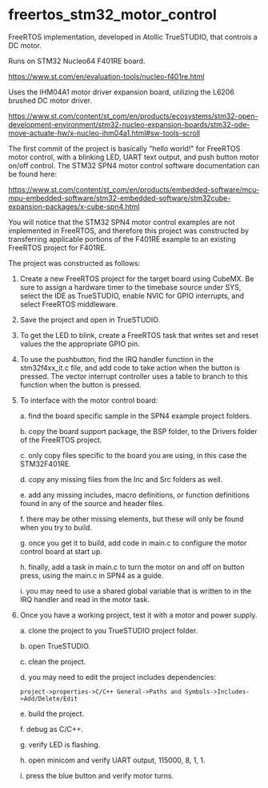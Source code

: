 ﻿# freertos_stm32_motor_control
 
FreeRTOS implementation, developed in Atollic TrueSTUDIO, that controls a DC motor.

Runs on STM32 Nucleo64 F401RE board.

https://www.st.com/en/evaluation-tools/nucleo-f401re.html

Uses the IHM04A1 motor driver expansion board, utilizing the L6206 brushed DC motor driver.

https://www.st.com/content/st_com/en/products/ecosystems/stm32-open-development-environment/stm32-nucleo-expansion-boards/stm32-ode-move-actuate-hw/x-nucleo-ihm04a1.html#sw-tools-scroll

The first commit of the project is basically "hello world!" for FreeRTOS motor control, with a blinking LED, UART text output, and push button motor on/off control.  The STM32 SPN4 motor control software documentation can be found here:

https://www.st.com/content/st_com/en/products/embedded-software/mcu-mpu-embedded-software/stm32-embedded-software/stm32cube-expansion-packages/x-cube-spn4.html

You will notice that the STM32 SPN4 motor control examples are not implemented in FreeRTOS, and therefore this project was constructed by transferring applicable portions of the F401RE example to an existing FreeRTOS project for F401RE.

The project was constructed as follows:

1.  Create a new FreeRTOS project for the target board using CubeMX.  Be sure to assign a hardware timer to the timebase source under SYS, select the IDE as TrueSTUDIO, enable NVIC for GPIO interrupts, and select FreeRTOS middleware.

2.  Save the project and open in TrueSTUDIO.

3.  To get the LED to blink, create a FreeRTOS task that writes set and reset values the the appropriate GPIO pin.

4.  To use the pushbutton, find the IRQ handler function in the stm32f4xx_it.c file, and add code to take action when the button is pressed.  The vector interrupt controller uses a table to branch to this function when the button is pressed.

5.  To interface with the motor control board:

    a.  find the board specific sample in the SPN4 example project folders.

    b.  copy the board support package, the BSP folder, to the Drivers folder of the FreeRTOS project.

    c.  only copy files specific to the board you are using, in this case the STM32F401RE.

    d.  copy any missing files from the Inc and Src folders as well.

    e.  add any missing includes, macro definitions, or function definitions found in any of the source and header files.
    
    f.  there may be other missing elements, but these will only be found when you try to build.
    
    g.  once you get it to build, add code in main.c to configure the motor control board at start up.
    
    h.  finally, add a task in main.c to turn the motor on and off on button press, using the main.c in SPN4 as a guide.
    
    i.  you may need to use a shared global variable that is written to in the IRQ handler and read in the motor task.
    
6.  Once you have a working project, test it with a motor and power supply.

    a.  clone the project to you TrueSTUDIO project folder.
    
    b.  open TrueSTUDIO.
    
    c.  clean the project.
    
    d.  you may need to edit the project includes dependencies:
        
        project->properties->C/C++ General->Paths and Symbols->Includes->Add/Delete/Edit
    
    e.  build the project.
    
    f.  debug as C/C++.
    
    g.  verify LED is flashing.
    
    h.  open minicom and verify UART output, 115000, 8, 1, 1.
    
    i.  press the blue button and verify motor turns.
    
